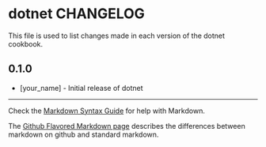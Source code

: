 # dotnet CHANGELOG

This file is used to list changes made in each version of the dotnet cookbook.

## 0.1.0
- [your_name] - Initial release of dotnet

- - -
Check the [Markdown Syntax Guide](http://daringfireball.net/projects/markdown/syntax) for help with Markdown.

The [Github Flavored Markdown page](http://github.github.com/github-flavored-markdown/) describes the differences between markdown on github and standard markdown.
